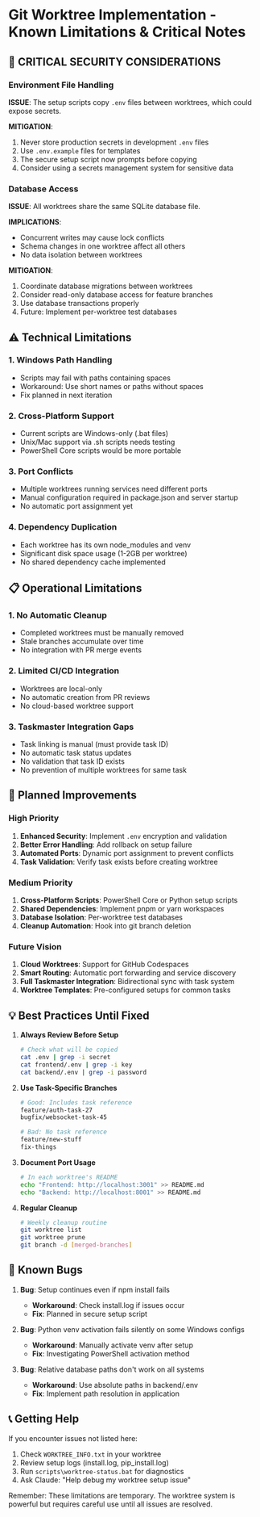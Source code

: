 # Git Worktree Implementation - Known Limitations & Critical Notes

## 🚨 CRITICAL SECURITY CONSIDERATIONS

### Environment File Handling
**ISSUE**: The setup scripts copy `.env` files between worktrees, which could expose secrets.

**MITIGATION**:
1. Never store production secrets in development `.env` files
2. Use `.env.example` files for templates
3. The secure setup script now prompts before copying
4. Consider using a secrets management system for sensitive data

### Database Access
**ISSUE**: All worktrees share the same SQLite database file.

**IMPLICATIONS**:
- Concurrent writes may cause lock conflicts
- Schema changes in one worktree affect all others
- No data isolation between worktrees

**MITIGATION**:
1. Coordinate database migrations between worktrees
2. Consider read-only database access for feature branches
3. Use database transactions properly
4. Future: Implement per-worktree test databases

## ⚠️ Technical Limitations

### 1. Windows Path Handling
- Scripts may fail with paths containing spaces
- Workaround: Use short names or paths without spaces
- Fix planned in next iteration

### 2. Cross-Platform Support
- Current scripts are Windows-only (.bat files)
- Unix/Mac support via .sh scripts needs testing
- PowerShell Core scripts would be more portable

### 3. Port Conflicts
- Multiple worktrees running services need different ports
- Manual configuration required in package.json and server startup
- No automatic port assignment yet

### 4. Dependency Duplication
- Each worktree has its own node_modules and venv
- Significant disk space usage (1-2GB per worktree)
- No shared dependency cache implemented

## 📋 Operational Limitations

### 1. No Automatic Cleanup
- Completed worktrees must be manually removed
- Stale branches accumulate over time
- No integration with PR merge events

### 2. Limited CI/CD Integration
- Worktrees are local-only
- No automatic creation from PR reviews
- No cloud-based worktree support

### 3. Taskmaster Integration Gaps
- Task linking is manual (must provide task ID)
- No automatic task status updates
- No validation that task ID exists
- No prevention of multiple worktrees for same task

## 🔧 Planned Improvements

### High Priority
1. **Enhanced Security**: Implement `.env` encryption and validation
2. **Better Error Handling**: Add rollback on setup failure
3. **Automated Ports**: Dynamic port assignment to prevent conflicts
4. **Task Validation**: Verify task exists before creating worktree

### Medium Priority
1. **Cross-Platform Scripts**: PowerShell Core or Python setup scripts
2. **Shared Dependencies**: Implement pnpm or yarn workspaces
3. **Database Isolation**: Per-worktree test databases
4. **Cleanup Automation**: Hook into git branch deletion

### Future Vision
1. **Cloud Worktrees**: Support for GitHub Codespaces
2. **Smart Routing**: Automatic port forwarding and service discovery
3. **Full Taskmaster Integration**: Bidirectional sync with task system
4. **Worktree Templates**: Pre-configured setups for common tasks

## 💡 Best Practices Until Fixed

1. **Always Review Before Setup**
   ```bash
   # Check what will be copied
   cat .env | grep -i secret
   cat frontend/.env | grep -i key
   cat backend/.env | grep -i password
   ```

2. **Use Task-Specific Branches**
   ```bash
   # Good: Includes task reference
   feature/auth-task-27
   bugfix/websocket-task-45
   
   # Bad: No task reference
   feature/new-stuff
   fix-things
   ```

3. **Document Port Usage**
   ```bash
   # In each worktree's README
   echo "Frontend: http://localhost:3001" >> README.md
   echo "Backend: http://localhost:8001" >> README.md
   ```

4. **Regular Cleanup**
   ```bash
   # Weekly cleanup routine
   git worktree list
   git worktree prune
   git branch -d [merged-branches]
   ```

## 🐛 Known Bugs

1. **Bug**: Setup continues even if npm install fails
   - **Workaround**: Check install.log if issues occur
   - **Fix**: Planned in secure setup script

2. **Bug**: Python venv activation fails silently on some Windows configs
   - **Workaround**: Manually activate venv after setup
   - **Fix**: Investigating PowerShell activation method

3. **Bug**: Relative database paths don't work on all systems
   - **Workaround**: Use absolute paths in backend/.env
   - **Fix**: Implement path resolution in application

## 📞 Getting Help

If you encounter issues not listed here:

1. Check `WORKTREE_INFO.txt` in your worktree
2. Review setup logs (install.log, pip_install.log)
3. Run `scripts\worktree-status.bat` for diagnostics
4. Ask Claude: "Help debug my worktree setup issue"

Remember: These limitations are temporary. The worktree system is powerful but requires careful use until all issues are resolved.
